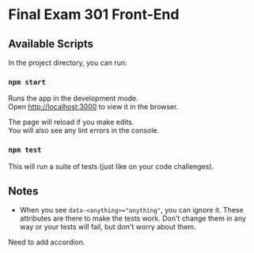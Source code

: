 # Final Exam 301 Front-End

## Available Scripts

In the project directory, you can run:

### `npm start`

Runs the app in the development mode.\
Open [http://localhost:3000](http://localhost:3000) to view it in the browser.

The page will reload if you make edits.\
You will also see any lint errors in the console.

### `npm test`

This will run a suite of tests (just like on your code challenges).

## Notes

- When you see `data-<anything>="anything"`, you can ignore it. These attributes are there to make the tests work. Don't change them in any way or your tests will fail, but don't worry about them.


Need to add accordion.